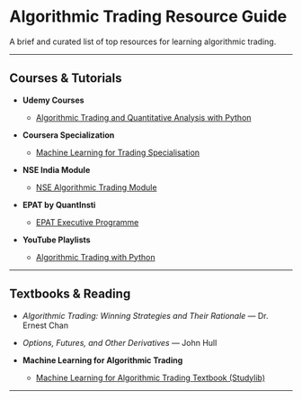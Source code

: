 # Algorithmic Trading Resource Guide

A brief and curated list of top resources for learning algorithmic trading.

---

## Courses & Tutorials

- **Udemy Courses**
  - [Algorithmic Trading and Quantitative Analysis with Python](https://www.udemy.com/course/algorithmic-trading-quantitative-analysis-using-python/)

- **Coursera Specialization**
  - [Machine Learning for Trading Specialisation](https://www.coursera.org/specializations/machine-learning-trading)

- **NSE India Module**
  - [NSE Algorithmic Trading Module](https://www.nseindia.com/learn/self-study-ncfm-modules-advanced-algorithmic-trading-module)

- **EPAT by QuantInsti**
  - [EPAT Executive Programme](https://www.quantinsti.com/epat)

- **YouTube Playlists**
  - [Algorithmic Trading with Python](https://www.youtube.com/watch?v=xfzGZB4HhEE)

---

## Textbooks & Reading

- *Algorithmic Trading: Winning Strategies and Their Rationale* — Dr. Ernest Chan
- *Options, Futures, and Other Derivatives* — John Hull

- **Machine Learning for Algorithmic Trading**
  - [Machine Learning for Algorithmic Trading Textbook (Studylib)](https://studylib.net/doc/26311034/machine-learning-for-algorithmic-trading-predictive)

---

